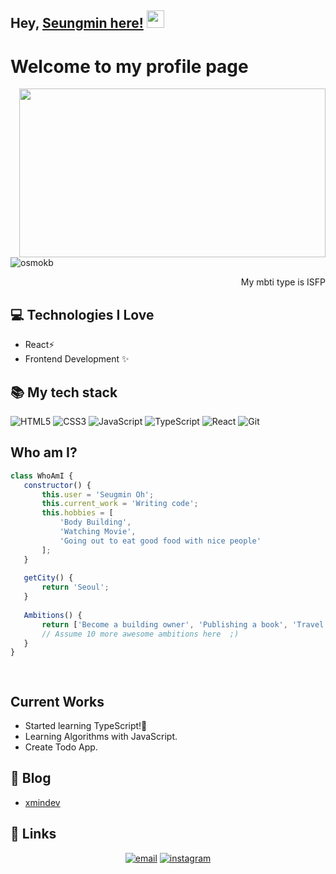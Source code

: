 <!--### Hi there 👋

<!--
**osmokb/osmokb** is a ✨ _special_ ✨ repository because its `README.md` (this file) appears on your GitHub profile.

Here are some ideas to get you started:

- 🔭 I’m currently working on ...
- 🌱 I’m currently learning ...
- 👯 I’m looking to collaborate on ...
- 🤔 I’m looking for help with ...
- 💬 Ask me about ...
- 📫 How to reach me: ...
- 😄 Pronouns: ...
- ⚡ Fun fact: ...
-->
## Hey, [Seungmin here!](https://www.youtube.com/channel/UCietjxpksncMdOUkycv5nqA)  <img src="https://media.giphy.com/media/hvRJCLFzcasrR4ia7z/giphy.gif" width="28px" height="28px">

<h1>Welcome to my profile page </h1> 

<img width="490" height="270" src="https://media.giphy.com/media/9B8wYztAoe1zO/source.gif" align=right>

<p align="left"> <img src="https://komarev.com/ghpvc/?username=osmokb" alt="osmokb" /> </p>


<div style="text-align: right">My mbti type is ISFP</div>

## :computer: Technologies I Love
* React⚡️
* Frontend Development ✨


 <h2> 📚 My tech stack  </h2>

![HTML5](https://img.shields.io/badge/-HTML5-F05032?style=for-the-badge&logo=html5&logoColor=ffffff)
![CSS3](https://img.shields.io/badge/-CSS3-007ACC?style=for-the-badge&logo=css3)
![JavaScript](https://img.shields.io/badge/-JavaScript-%23F7DF1C?style=for-the-badge&logo=javascript&logoColor=000000&labelColor=%23F7DF1C&color=%23FFCE5A)
![TypeScript](https://img.shields.io/badge/-TypeScript-007ACC?style=for-the-badge&logo=typescript&logoColor=white)
![React](https://img.shields.io/badge/-React-222222?style=for-the-badge&logo=react)
![Git](https://img.shields.io/badge/-Git-F05032?style=for-the-badge&logo=git&logoColor=ffffff)



 ## Who am I?
 ```JavaScript
class WhoAmI {
	constructor() {
		this.user = 'Seugmin Oh';
		this.current_work = 'Writing code';
		this.hobbies = [
			'Body Building',
			'Watching Movie',
			'Going out to eat good food with nice people'
		];
	}
   
	getCity() {
		return 'Seoul';
	}
   
	Ambitions() {
		return ['Become a building owner', 'Publishing a book', 'Travel the world'];
		// Assume 10 more awesome ambitions here  ;)
	}
}

	
 ```
 
## Current Works
 * Started learning TypeScript!🌱
 * Learning Algorithms with JavaScript.
 * Create Todo App.

## :memo: Blog

<!-- BLOG-POST-LIST:START -->
- [xmindev](https://xmindev.tistory.com/)

## :link: Links
<p align="center">
	<a href="mailto:osm9161@gmail.com"><img src="https://img.icons8.com/color/96/000000/gmail.png" alt="email"/></a>
  <a href="https://www.instagram.com/xmin.oh"><img src="https://img.icons8.com/color/96/000000/instagram-new.png" alt="instagram"/></a>
</p>


 

 
 

